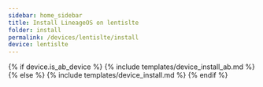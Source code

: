 ```yaml
---
sidebar: home_sidebar
title: Install LineageOS on lentislte
folder: install
permalink: /devices/lentislte/install
device: lentislte
---
```

{% if device.is_ab_device %}
{% include templates/device_install_ab.md %}
{% else %}
{% include templates/device_install.md %}
{% endif %}
